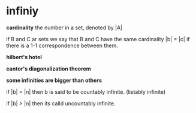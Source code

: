 # infiniy

**cardinality** the number in a set, denoted by |A|

if B and C ar sets we say that B and C have the same cardinality |b| = |c| if there is a 1-1 correspondence between them.

**hilbert's hotel**

**cantor's diagonalization theorem**

**some infinities are bigger than others**

if |b| = |n| then b is said to be countably infinite. (listably infinite)

if |b| > |n| then its calld uncountably infinite.
